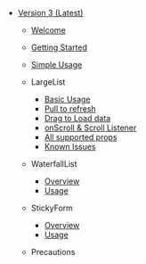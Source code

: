 <!--
 * @Author: 石破天惊
 * @email: shanshang130@gmail.com
 * @Date: 2021-07-21 13:11:34
 * @LastEditTime: 2021-07-28 17:17:52
 * @LastEditors: 石破天惊
 * @Description: 
-->
* [Version 3 (Latest)](en/README)
    * [Welcome](en/README)
    * [Getting Started](en/V3/GettingStart)
    * [Simple Usage](en/V3/BasicUsage)
    * LargeList
        * [Basic Usage](en/V3/Overview)
        * [Pull to refresh](en/V3/Refresh)
        * [Drag to Load data](en/V3/Loading)
        * [onScroll & Scroll Listener](en/V3/Scroll)
        * [All supported props](en/V3/SupportedProps)
        * [Known Issues](en/V3/KnownIssues)

    * WaterfallList
        * [Overview](en/V3/WaterfallList/Overview)
        * [Usage](en/V3/WaterfallList/Usage)

    * StickyForm
        * [Overview](en/V3/StickyForm/Overview)
        * [Usage](en/V3/StickyForm/Usage)

    * Precautions
